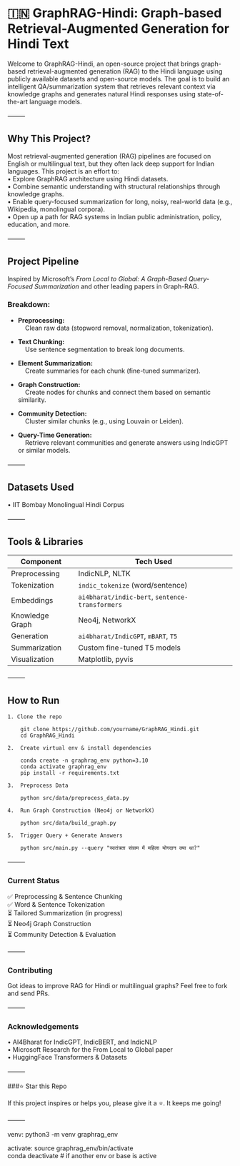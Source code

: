 # 🇮🇳  GraphRAG-Hindi: Graph-based Retrieval-Augmented Generation for Hindi Text

Welcome to GraphRAG-Hindi, an open-source project that brings graph-based retrieval-augmented generation (RAG) to the Hindi language using publicly available datasets and open-source models. The goal is to build an intelligent QA/summarization system that retrieves relevant context via knowledge graphs and generates natural Hindi responses using state-of-the-art language models.

⸻

## Why This Project?

Most retrieval-augmented generation (RAG) pipelines are focused on English or multilingual text, but they often lack deep support for Indian languages. This project is an effort to:  
• Explore GraphRAG architecture using Hindi datasets.  
• Combine semantic understanding with structural relationships through knowledge graphs.  
• Enable query-focused summarization for long, noisy, real-world data (e.g., Wikipedia, monolingual corpora).  
• Open up a path for RAG systems in Indian public administration, policy, education, and more.  

⸻

## Project Pipeline

Inspired by Microsoft’s *From Local to Global: A Graph-Based Query-Focused Summarization* and other leading papers in Graph-RAG.

### Breakdown:

- **Preprocessing:**  
  &nbsp;&nbsp;&nbsp;&nbsp;Clean raw data (stopword removal, normalization, tokenization).

- **Text Chunking:**  
  &nbsp;&nbsp;&nbsp;&nbsp;Use sentence segmentation to break long documents.

- **Element Summarization:**  
  &nbsp;&nbsp;&nbsp;&nbsp;Create summaries for each chunk (fine-tuned summarizer).

- **Graph Construction:**  
  &nbsp;&nbsp;&nbsp;&nbsp;Create nodes for chunks and connect them based on semantic similarity.

- **Community Detection:**  
  &nbsp;&nbsp;&nbsp;&nbsp;Cluster similar chunks (e.g., using Louvain or Leiden).

- **Query-Time Generation:**  
  &nbsp;&nbsp;&nbsp;&nbsp;Retrieve relevant communities and generate answers using IndicGPT or similar models.

⸻

## Datasets Used
• IIT Bombay Monolingual Hindi Corpus

⸻

## Tools & Libraries

| Component        | Tech Used                                  |
|------------------|--------------------------------------------|
| Preprocessing    | IndicNLP, NLTK                             |
| Tokenization     | `indic_tokenize` (word/sentence)           |
| Embeddings       | `ai4bharat/indic-bert`, `sentence-transformers` |
| Knowledge Graph  | Neo4j, NetworkX                            |
| Generation       | `ai4bharat/IndicGPT`, `mBART`, `T5`        |
| Summarization    | Custom fine-tuned T5 models                |
| Visualization    | Matplotlib, pyvis                          |

⸻

## How to Run

    1. Clone the repo  

        git clone https://github.com/yourname/GraphRAG_Hindi.git  
        cd GraphRAG_Hindi  

    2.	Create virtual env & install dependencies

        conda create -n graphrag_env python=3.10  
        conda activate graphrag_env  
        pip install -r requirements.txt

    3.	Preprocess Data  

        python src/data/preprocess_data.py

    4.	Run Graph Construction (Neo4j or NetworkX)  

        python src/data/build_graph.py  

    5.	Trigger Query + Generate Answers

        python src/main.py --query "स्वतंत्रता संग्राम में महिला योगदान क्या था?"   

⸻

### Current Status

✅ Preprocessing & Sentence Chunking  
✅ Word & Sentence Tokenization  
⏳ Tailored Summarization (in progress)  
⏳ Neo4j Graph Construction  
⏳ Community Detection & Evaluation  

⸻

### Contributing

Got ideas to improve RAG for Hindi or multilingual graphs? Feel free to fork and send PRs.

⸻

### Acknowledgements

• AI4Bharat for IndicGPT, IndicBERT, and IndicNLP  
• Microsoft Research for the From Local to Global paper  
• HuggingFace Transformers & Datasets  

⸻

###⭐️ Star this Repo

If this project inspires or helps you, please give it a ⭐️. It keeps me going!

⸻

venv: python3 -m venv graphrag_env

activate: source graphrag_env/bin/activate  
conda deactivate  # if another env or base is active
